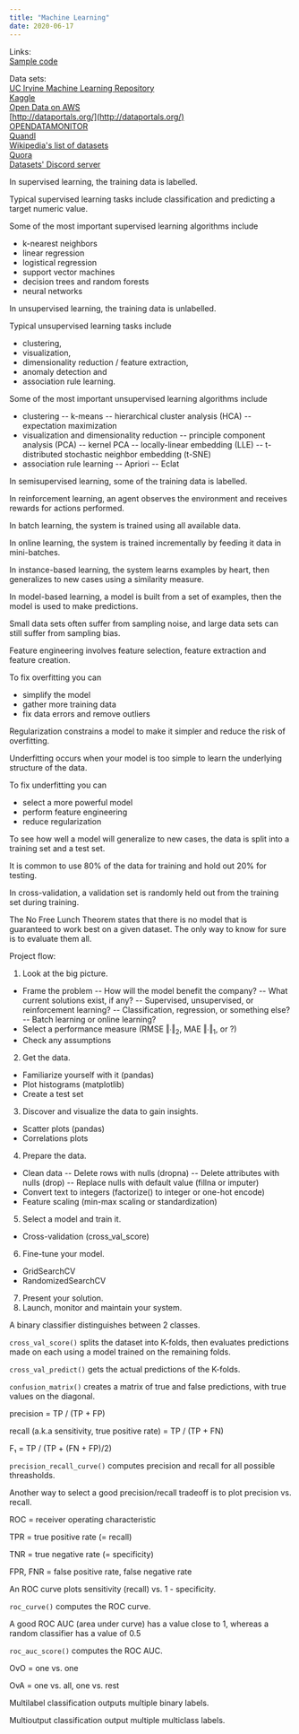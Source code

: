 ```yaml
---
title: "Machine Learning"
date: 2020-06-17
---
```


Links:  
[Sample code](https://github.com/ageron/handson-ml)

Data sets:  
[UC Irvine Machine Learning Repository](http://archive.ics.uci.edu/ml/index.php)  
[Kaggle](https://www.kaggle.com/datasets)  
[Open Data on AWS](https://registry.opendata.aws/)  
[http://dataportals.org/](http://dataportals.org/)  
[OPENDATAMONITOR](https://opendatamonitor.eu/)  
[Quandl](https://www.quandl.com/)  
[Wikipedia's list of datasets](https://en.wikipedia.org/wiki/List_of_datasets_for_machine_learning_research)  
[Quora](https://www.quora.com/Where-can-I-find-large-datasets-open-to-the-public)  
[Datasets' Discord server](https://www.reddit.com/r/datasets/)  

In supervised learning, the training data is labelled.

Typical supervised learning tasks include classification and predicting a target numeric value.

Some of the most important supervised learning algorithms include
- k-nearest neighbors
- linear regression
- logistical regression
- support vector machines
- decision trees and random forests
- neural networks

In unsupervised learning, the training data is unlabelled.

Typical unsupervised learning tasks include
- clustering,
- visualization,
- dimensionality reduction / feature extraction,
- anomaly detection and
- association rule learning.

Some of the most important unsupervised learning algorithms include
- clustering
-- k-means
-- hierarchical cluster analysis (HCA)
-- expectation maximization
- visualization and dimensionality reduction
-- principle component analysis (PCA)
-- kernel PCA
-- locally-linear embedding (LLE)
-- t-distributed stochastic neighbor embedding (t-SNE)
- association rule learning
-- Apriori
-- Eclat

In semisupervised learning, some of the training data is labelled.

In reinforcement learning, an agent observes the environment and receives rewards for actions performed.

In batch learning, the system is trained using all available data.

In online learning, the system is trained incrementally by feeding it data in mini-batches.

In instance-based learning, the system learns examples by heart, then generalizes to new cases using a similarity measure.

In model-based learning, a model is built from a set of examples, then the model is used to make predictions.

Small data sets often suffer from sampling noise, and large data sets can still suffer from sampling bias.

Feature engineering involves feature selection, feature extraction and feature creation.

To fix overfitting you can
- simplify the model
- gather more training data
- fix data errors and remove outliers

Regularization constrains a model to make it simpler and reduce the risk of overfitting.

Underfitting occurs when your model is too simple to learn the underlying structure of the data.

To fix underfitting you can
- select a more powerful model
- perform feature engineering
- reduce regularization

To see how well a model will generalize to new cases, the data is split into a training set and a test set.

It is common to use 80% of the data for training and hold out 20% for testing.

In cross-validation, a validation set is randomly held out from the training set during training.

The No Free Lunch Theorem states that there is no model that is guaranteed to work best on a given dataset.  The only way to know for sure is to evaluate them all.

Project flow:

1. Look at the big picture.
  - Frame the problem
  -- How will the model benefit the company?
  -- What current solutions exist, if any?
  -- Supervised, unsupervised, or reinforcement learning?
  -- Classification, regression, or something else?
  -- Batch learning or online learning?
  - Select a performance measure (RMSE ‖∙‖<sub>2</sub>, MAE ‖∙‖<sub>1</sub>, or ?)
  - Check any assumptions
2. Get the data.
  - Familiarize yourself with it (pandas)
  - Plot histograms (matplotlib)
  - Create a test set
3. Discover and visualize the data to gain insights.
  - Scatter plots (pandas)
  - Correlations plots 
4. Prepare the data.
  - Clean data
  -- Delete rows with nulls (dropna)
  -- Delete attributes with nulls (drop)
  -- Replace nulls with default value (fillna or imputer)
  - Convert text to integers (factorize() to integer or one-hot encode)
  - Feature scaling (min-max scaling or standardization)
5. Select a model and train it.
  - Cross-validation (cross_val_score)
6. Fine-tune your model.
  - GridSearchCV
  - RandomizedSearchCV
7. Present your solution.
8. Launch, monitor and maintain your system.

A binary classifier distinguishes between 2 classes.

`cross_val_score()` splits the dataset into K-folds, then evaluates predictions made on each using a model trained on the remaining folds.

`cross_val_predict()` gets the actual predictions of the K-folds.

`confusion_matrix()` creates a matrix of true and false predictions, with true values on the diagonal.

precision = TP / (TP + FP)

recall (a.k.a sensitivity, true positive rate) = TP / (TP + FN)

F₁ = TP / (TP + (FN + FP)/2)

`precision_recall_curve()` computes precision and recall for all possible threasholds.

Another way to select a good precision/recall tradeoff is to plot precision vs. recall.

ROC = receiver operating characteristic

TPR = true positive rate (= recall)

TNR = true negative rate (= specificity)

FPR, FNR = false positive rate, false negative rate

An ROC curve plots sensitivity (recall) vs. 1 - specificity.

`roc_curve()` computes the ROC curve.

A good ROC AUC (area under curve) has a value close to 1, whereas a random classifier has a value of 0.5

`roc_auc_score()` computes the ROC AUC.

OvO = one vs. one

OvA = one vs. all, one vs. rest

Multilabel classification outputs multiple binary labels.

Multioutput classification output multiple multiclass labels.

